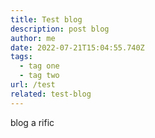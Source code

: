 ```yaml
---
title: Test blog
description: post blog
author: me
date: 2022-07-21T15:04:55.740Z
tags:
  - tag one
  - tag two
url: /test
related: test-blog
---
```

blog a rific